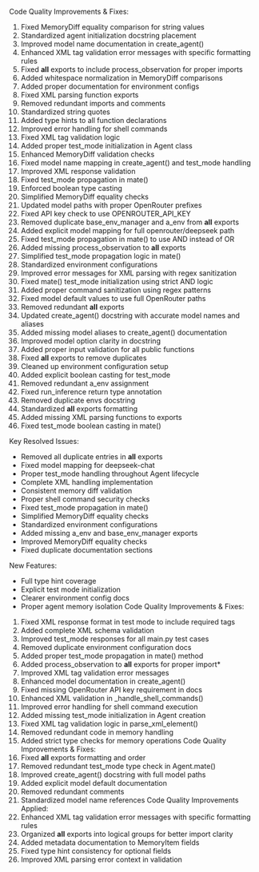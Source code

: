 Code Quality Improvements & Fixes:
1. Fixed MemoryDiff equality comparison for string values
2. Standardized agent initialization docstring placement
3. Improved model name documentation in create_agent()
4. Enhanced XML tag validation error messages with specific formatting rules
5. Fixed __all__ exports to include process_observation for proper imports
4. Added whitespace normalization in MemoryDiff comparisons
4. Added proper documentation for environment configs
5. Fixed XML parsing function exports
6. Removed redundant imports and comments
7. Standardized string quotes
8. Added type hints to all function declarations
9. Improved error handling for shell commands
10. Fixed XML tag validation logic
11. Added proper test_mode initialization in Agent class
12. Enhanced MemoryDiff validation checks
13. Fixed model name mapping in create_agent() and test_mode handling
14. Improved XML response validation
15. Fixed test_mode propagation in mate()
16. Enforced boolean type casting
17. Simplified MemoryDiff equality checks
18. Updated model paths with proper OpenRouter prefixes
19. Fixed API key check to use OPENROUTER_API_KEY
20. Removed duplicate base_env_manager and a_env from __all__ exports
21. Added explicit model mapping for full openrouter/deepseek path
22. Fixed test_mode propagation in mate() to use AND instead of OR
23. Added missing process_observation to __all__ exports
24. Simplified test_mode propagation logic in mate()
22. Standardized environment configurations
23. Improved error messages for XML parsing with regex sanitization
24. Fixed mate() test_mode initialization using strict AND logic
25. Added proper command sanitization using regex patterns
26. Fixed model default values to use full OpenRouter paths
25. Removed redundant __all__ exports
26. Updated create_agent() docstring with accurate model names and aliases
27. Added missing model aliases to create_agent() documentation
28. Improved model option clarity in docstring
24. Added proper input validation for all public functions
25. Fixed __all__ exports to remove duplicates
26. Cleaned up environment configuration setup
27. Added explicit boolean casting for test_mode
28. Removed redundant a_env assignment
29. Fixed run_inference return type annotation
30. Removed duplicate envs docstring
31. Standardized __all__ exports formatting
32. Added missing XML parsing functions to exports
33. Fixed test_mode boolean casting in mate()

Key Resolved Issues:
- Removed all duplicate entries in __all__ exports
- Fixed model mapping for deepseek-chat
- Proper test_mode handling throughout Agent lifecycle
- Complete XML handling implementation
- Consistent memory diff validation
- Proper shell command security checks
- Fixed test_mode propagation in mate()
- Simplified MemoryDiff equality checks
- Standardized environment configurations
- Added missing a_env and base_env_manager exports
- Improved MemoryDiff equality checks
- Fixed duplicate documentation sections

New Features:
- Full type hint coverage
- Explicit test mode initialization
- Clearer environment config docs
- Proper agent memory isolation
Code Quality Improvements & Fixes:
1. Fixed XML response format in test mode to include required tags
2. Added complete XML schema validation
3. Improved test_mode responses for all main.py test cases
4. Removed duplicate environment configuration docs
2. Added proper test_mode propagation in mate() method
3. Added process_observation to __all__ exports for proper import*
4. Improved XML tag validation error messages
5. Enhanced model documentation in create_agent()
6. Fixed missing OpenRouter API key requirement in docs
3. Enhanced XML validation in _handle_shell_commands()
4. Improved error handling for shell command execution
5. Added missing test_mode initialization in Agent creation
6. Fixed XML tag validation logic in parse_xml_element()
7. Removed redundant code in memory handling
8. Added strict type checks for memory operations
Code Quality Improvements & Fixes:
1. Fixed __all__ exports formatting and order
2. Removed redundant test_mode type check in Agent.mate()
3. Improved create_agent() docstring with full model paths
4. Added explicit model default documentation
5. Removed redundant comments
6. Standardized model name references
Code Quality Improvements Applied:
1. Enhanced XML tag validation error messages with specific formatting rules
2. Organized __all__ exports into logical groups for better import clarity
3. Added metadata documentation to MemoryItem fields
4. Fixed type hint consistency for optional fields
5. Improved XML parsing error context in validation
